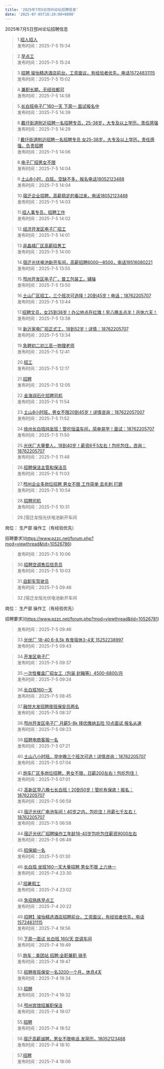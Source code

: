 ```yaml
---
title: '2025年7月5日邳州论坛招聘信息'
date: '2025-07-05T18:20:00+0800'
---
```

2025年7月5日邳州论坛招聘信息
<!--more-->
>1.[招人招人](https://www.pzzc.net/forum.php?mod=viewthread&tid=10526886)<br>
>发布时间：2025-7-5 15:34

>2.[早点工](https://www.pzzc.net/forum.php?mod=viewthread&tid=10526882)<br>
>发布时间：2025-7-5 15:24

>3.[招聘 骏怡精选酒店前台，工资面议，有经验者优先，电话15724831115](https://www.pzzc.net/forum.php?mod=viewthread&tid=10526880)<br>
>发布时间：2025-7-5 15:02

>4.[兼职长期，无经验都可](https://www.pzzc.net/forum.php?mod=viewthread&tid=10526876)<br>
>发布时间：2025-7-5 14:58

>5.[长白班电子厂160一天
下周一 面试报名中](https://www.pzzc.net/forum.php?mod=viewthread&tid=10526873)<br>
>发布时间：2025-7-5 14:39

>6.[戴圩街道附近招聘一名招聘专员，25-38岁，大专及以上学历，责任感强](https://www.pzzc.net/forum.php?mod=viewthread&tid=10526870)<br>
>发布时间：2025-7-5 14:29

>7.[戴圩街道附近招聘一名招聘专员
女25-38岁，大专及以上学历，责任感强，负责招聘](https://www.pzzc.net/forum.php?mod=viewthread&tid=10526861)<br>
>发布时间：2025-7-5 14:06

>8.[电子厂招男女不限](https://www.pzzc.net/forum.php?mod=viewthread&tid=10526860)<br>
>发布时间：2025-7-5 14:04

>9.[土山8小时，白班，空缺不多，报名电话18052123488](https://www.pzzc.net/forum.php?mod=viewthread&tid=10526859)<br>
>发布时间：2025-7-5 14:04

>10.[宿迁企业招聘，高薪稳定的看过来，电话18052123488](https://www.pzzc.net/forum.php?mod=viewthread&tid=10526858)<br>
>发布时间：2025-7-5 14:03

>11.[招人事专员，招聘工作](https://www.pzzc.net/forum.php?mod=viewthread&tid=10526857)<br>
>发布时间：2025-7-5 14:02

>12.[经济开发区电子厂招工](https://www.pzzc.net/forum.php?mod=viewthread&tid=10526855)<br>
>发布时间：2025-7-5 14:01

>13.[非晶城厂区高薪招男工](https://www.pzzc.net/forum.php?mod=viewthread&tid=10526854)<br>
>发布时间：2025-7-5 14:00

>14.[宿迁光伏电池新开车间，高薪招聘6000—8500，电话19516080221](https://www.pzzc.net/forum.php?mod=viewthread&tid=10526853)<br>
>发布时间：2025-7-5 13:55

>15.[邳州开发区电子厂，普工包装工，辅操](https://www.pzzc.net/forum.php?mod=viewthread&tid=10526851)<br>
>发布时间：2025-7-5 13:50

>16.[土山厂区招工，三个班次可选择！20到45岁！电话：18762205707](https://www.pzzc.net/forum.php?mod=viewthread&tid=10526850)<br>
>发布时间：2025-7-5 13:44

>17.[招聘文员，女25到38岁！办公地点在红旗！早八晚五点半！月休六天！](https://www.pzzc.net/forum.php?mod=viewthread&tid=10526847)<br>
>发布时间：2025-7-5 13:38

>18.[新沂家电厂招正式工，18到52岁！详情：18762205707](https://www.pzzc.net/forum.php?mod=viewthread&tid=10526845)<br>
>发布时间：2025-7-5 13:34

>19.[急聘初二初三高一物理老师](https://www.pzzc.net/forum.php?mod=viewthread&tid=10526838)<br>
>发布时间：2025-7-5 12:41

>20.[招工](https://www.pzzc.net/forum.php?mod=viewthread&tid=10526832)<br>
>发布时间：2025-7-5 12:17

>21.[招聘](https://www.pzzc.net/forum.php?mod=viewthread&tid=10526829)<br>
>发布时间：2025-7-5 12:05

>22.[金海润石化招聘司机](https://www.pzzc.net/forum.php?mod=viewthread&tid=10526825)<br>
>发布时间：2025-7-5 11:54

>23.[土山8小时班，男女不限20到45岁！详情咨询：187622057007](https://www.pzzc.net/forum.php?mod=viewthread&tid=10526824)<br>
>发布时间：2025-7-5 11:52

>24.[徐州长白班纯坐班！管吃恒温车间，简单易学！面试：18762205707](https://www.pzzc.net/forum.php?mod=viewthread&tid=10526823)<br>
>发布时间：2025-7-5 11:50

>25.[光伏厂大量要人，18到40岁！薪资6千5左右！包吃包住，咨询：18762205707](https://www.pzzc.net/forum.php?mod=viewthread&tid=10526821)<br>
>发布时间：2025-7-5 11:48

>26.[招聘保洁主管和保洁员](https://www.pzzc.net/forum.php?mod=viewthread&tid=10526806)<br>
>发布时间：2025-7-5 11:03

>27.[邳州企业多岗位招聘 男女不限 工作简单 去毛刺 打磨](https://www.pzzc.net/forum.php?mod=viewthread&tid=10526800)<br>
>发布时间：2025-7-5 10:54

>28.[招聘司机](https://www.pzzc.net/forum.php?mod=viewthread&tid=10526795)<br>
>发布时间：2025-7-5 10:31

>29.[宿迁龙恒光伏电池新开车间

岗位：
生产部 操作工（有经验优先）

招聘要求](https://www.pzzc.net/forum.php?mod=viewthread&tid=10526786)<br>
>发布时间：2025-7-5 10:06

>30.[招聘空调售后信息员](https://www.pzzc.net/forum.php?mod=viewthread&tid=10526785)<br>
>发布时间：2025-7-5 10:03

>31.[自卸车驾驶员](https://www.pzzc.net/forum.php?mod=viewthread&tid=10526782)<br>
>发布时间：2025-7-5 09:46

>32.[宿迁龙恒光伏电池新开车间

岗位：
生产部 操作工（有经验优先）

招聘要求](https://www.pzzc.net/forum.php?mod=viewthread&tid=10526781)<br>
>发布时间：2025-7-5 09:46

>33.[光伏厂 18-40 6-8.5k   有食宿休3-4天  15252238997](https://www.pzzc.net/forum.php?mod=viewthread&tid=10526776)<br>
>发布时间：2025-7-5 09:43

>34.[开发区电子厂](https://www.pzzc.net/forum.php?mod=viewthread&tid=10526774)<br>
>发布时间：2025-7-5 09:37

>35.[一次性餐盒厂招女工（包装 封箱等）4500-6800/月](https://www.pzzc.net/forum.php?mod=viewthread&tid=10526765)<br>
>发布时间：2025-7-5 09:24

>36.[长白班160一天](https://www.pzzc.net/forum.php?mod=viewthread&tid=10526752)<br>
>发布时间：2025-7-5 08:45

>37.[融悦大发招聘夜班保安员两名](https://www.pzzc.net/forum.php?mod=viewthread&tid=10526750)<br>
>发布时间：2025-7-5 08:37

>38.[邳州开发区电子厂 月薪5-8k 择优缴纳五险 10点面试 报名从速](https://www.pzzc.net/forum.php?mod=viewthread&tid=10526748)<br>
>发布时间：2025-7-5 08:23

>39.[招聘电商客服一名](https://www.pzzc.net/forum.php?mod=viewthread&tid=10526737)<br>
>发布时间：2025-7-5 07:21

>40.[土山八小时班，早中晚三个班次可选！详情咨询：18762205707](https://www.pzzc.net/forum.php?mod=viewthread&tid=10526735)<br>
>发布时间：2025-7-5 07:04

>41.[炮车厂区多岗位招聘，男女不限，日薪200左右！包吃包住！](https://www.pzzc.net/forum.php?mod=viewthread&tid=10526733)<br>
>发布时间：2025-7-5 07:01

>42.[高新区早八晚七长白班！20到50岁！管吃有保底！报名：18762205707](https://www.pzzc.net/forum.php?mod=viewthread&tid=10526732)<br>
>发布时间：2025-7-5 06:59

>43.[宿迁光伏厂电池车间！40岁之内，包吃住！月薪七千左右！18762205707](https://www.pzzc.net/forum.php?mod=viewthread&tid=10526731)<br>
>发布时间：2025-7-5 06:58

>44.[宿迁光伏厂招聘操作工年龄18-40岁包吃包住薪资9000左右](https://www.pzzc.net/forum.php?mod=viewthread&tid=10526730)<br>
>发布时间：2025-7-5 06:49

>45.[招保姆一名](https://www.pzzc.net/forum.php?mod=viewthread&tid=10526723)<br>
>发布时间：2025-7-5 01:30

>46.[长白班 坐班160一天大量招聘 男女不限  上六休一](https://www.pzzc.net/forum.php?mod=viewthread&tid=10526720)<br>
>发布时间：2025-7-4 23:30

>47.[招暑假工](https://www.pzzc.net/forum.php?mod=viewthread&tid=10526716)<br>
>发布时间：2025-7-4 23:02

>48.[急招熟练早点工](https://www.pzzc.net/forum.php?mod=viewthread&tid=10526689)<br>
>发布时间：2025-7-4 20:22

>49.[招聘】骏怡精选酒店招聘前台，工资面议，有经验者优先，电话15724831115](https://www.pzzc.net/forum.php?mod=viewthread&tid=10526683)<br>
>发布时间：2025-7-4 19:56

>50.[下周一面试  长白班 
160/天 空调车间](https://www.pzzc.net/forum.php?mod=viewthread&tid=10526681)<br>
>发布时间：2025-7-4 19:49

>51.[炮车：美团站
招聘:全职兼职 骑手](https://www.pzzc.net/forum.php?mod=viewthread&tid=10526679)<br>
>发布时间：2025-7-4 19:47

>52.[招聘夜班保安一名3200一个月，休息4天](https://www.pzzc.net/forum.php?mod=viewthread&tid=10526675)<br>
>发布时间：2025-7-4 19:34

>53.[招聘](https://www.pzzc.net/forum.php?mod=viewthread&tid=10526674)<br>
>发布时间：2025-7-4 19:32

>54.[邳州宾馆招兼职保洁](https://www.pzzc.net/forum.php?mod=viewthread&tid=10526672)<br>
>发布时间：2025-7-4 19:07

>55.[招聘](https://www.pzzc.net/forum.php?mod=viewthread&tid=10526671)<br>
>发布时间：2025-7-4 18:52

>56.[宿迁高薪诚聘，男女不限电话.发简历，18052123488](https://www.pzzc.net/forum.php?mod=viewthread&tid=10526656)<br>
>发布时间：2025-7-4 18:10

>57.[招聘](https://www.pzzc.net/forum.php?mod=viewthread&tid=10526655)<br>
>发布时间：2025-7-4 18:06

